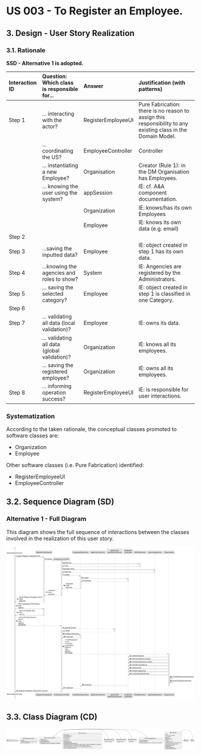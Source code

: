 # US 003 - To Register an Employee.

## 3. Design - User Story Realization 

### 3.1. Rationale

**SSD - Alternative 1 is adopted.**

| Interaction ID | Question: Which class is responsible for...   | Answer             | Justification (with patterns)                                                                                 |
|:---------------|:----------------------------------------------|:-------------------|:--------------------------------------------------------------------------------------------------------------|
| Step 1  		     | 	... interacting with the actor?              | RegisterEmployeeUI | Pure Fabrication: there is no reason to assign this responsibility to any existing class in the Domain Model. |
| 			  		        | 	... coordinating the US?                     | EmployeeController | Controller                                                                                                    |
| 			  		        | 	... instantiating a new Employee?            | Organisation       | Creator (Rule 1): in the DM Organisation has Employees.                                                       |
| 			  		        | ... knowing the user using the system?        | appSession         | IE: cf. A&A component documentation.                                                                          |
| 			  		        | 							                                       | Organization       | IE: knows/has its own Employees                                                                               |
| 			  		        | 							                                       | Employee           | IE: knows its own data (e.g. email)                                                                           |
| Step 2  		     | 							                                       |                    |                                                                                                               |
| Step 3  		     | 	...saving the inputted data?                 | Employee           | IE: object created in step 1 has its own data.                                                                |
| Step 4  		     | 	...knowing the agencies and roles to show?   | System             | IE: Angencies are registered by the Administrators.                                                           |
| Step 5  		     | 	... saving the selected category?            | Employee           | IE: object created in step 1 is classified in one Category.                                                   |
| Step 6  		     | 							                                       |                    |                                                                                                               |              
| Step 7  		     | 	... validating all data (local validation)?  | Employee           | IE: owns its data.                                                                                            | 
| 			  		        | 	... validating all data (global validation)? | Organization       | IE: knows all its employees.                                                                                  | 
| 			  		        | 	... saving the registered employee?          | Organization       | IE: owns all its employees.                                                                                   | 
| Step 8  		     | 	... informing operation success?             | RegisterEmployeeUI | IE: is responsible for user interactions.                                                                     | 

### Systematization ##

According to the taken rationale, the conceptual classes promoted to software classes are: 

 * Organization
 * Employee

Other software classes (i.e. Pure Fabrication) identified: 

 * RegisterEmployeeUI  
 * EmployeeController

## 3.2. Sequence Diagram (SD)

### Alternative 1 - Full Diagram

This diagram shows the full sequence of interactions between the classes involved in the realization of this user story.

![Sequence Diagram - Full](svg/us003-sequence-diagram-full.svg)

## 3.3. Class Diagram (CD)

![Class Diagram](svg/us003-class-diagram.svg)